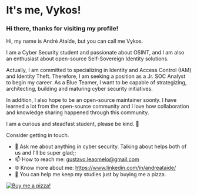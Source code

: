 # It's me, Vykos!

### Hi there, thanks for visiting my profile!

Hi, my name is André Ataíde, but you can call me Vykos. 

I am a Cyber Security student and passionate about OSINT, and I am also an enthusiast about open-source Self-Sovereign Identity solutions.

Actually, I am committed to specializing in Identity and Access Control (IAM) and Identity Theft. Therefore, I am seeking a position as a Jr. SOC Analyst to begin my career. As a Blue Teamer, I want to be capable of strategizing, architecting, building and maturing cyber security initiatives. 

In addition, I also hope to be an open-source maintainer soonly. I have learned a lot from the open-source community and I love how collaboration and knowledge sharing happened through this community.

I am a curious and steadfast student, please be kind. 🙂

Consider getting in touch.

  * 💬 Ask me about anything in cyber security. Talking about helps both of us and I'll be super glad;;
  * 📫 How to reach me: gustavo.leaomelo@gmail.com
  * 🌐 Know more about me: https://www.linkedin.com/in/andreataide/ 
  * 🍕 You can help me keep my studies just by buying me a pizza.

[![Buy me a pizza!](https://www.flaticon.com/free-icons/pizza)](https://www.buymeacoffee.com/Vykos)

